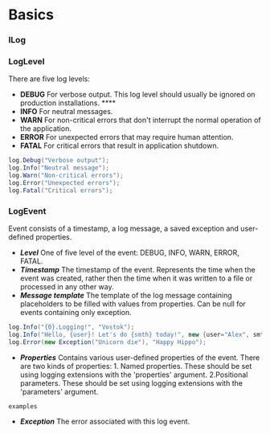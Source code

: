 # Basics

### ILog



### LogLevel

There are five log levels:

* **DEBUG** For verbose output. This log level should usually be ignored on production installations. ****
* **INFO**  For neutral messages.
* **WARN** For non-critical errors that don't interrupt the normal operation of the application.
* **ERROR** For unexpected errors that may require human attention.
* **FATAL** For critical errors that result in application shutdown.

```csharp
log.Debug("Verbose output");
log.Info("Neutral message");
log.Warn("Non-critical errors");
log.Error("Unexpected errors");
log.Fatal("Critical errors");
```

### LogEvent

Event consists of a timestamp, a log message, a saved exception and user-defined properties.

* _**Level**_ One of five level of the event: DEBUG, INFO, WARN, ERROR, FATAL. 
* _**Timestamp**_ The timestamp of the event. Represents the time when the event was created, rather then the time when it was written to a file or processed in any other way. 
* _**Message template**_ The template of the log message containing placeholders to be filled with values from properties. Can be null for events containing only exception.

```csharp
log.Info("{0}.Logging!", "Vostok");
log.Info("Hello, {user}! Let's do {smth} today!", new {user="Alex", smth="nothing"});
log.Error(new Exception("Unicorn die"), "Happy Hippo");
```

* _**Properties**_ Contains various user-defined properties of the event. There are two kinds of properties: 1. Named properties. These should be set using logging extensions with the 'properties' argument. 2.Positional parameters. These should be set using logging extensions with the 'parameters' argument.

```text
examples
```

* _**Exception**_ The error associated with this log event.



